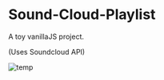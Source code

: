 # Sound-Cloud-Playlist

A toy vanillaJS project. 

(Uses Soundcloud API)

![temp](https://user-images.githubusercontent.com/40620896/121213485-e1e06e00-c89b-11eb-8675-7b2584ca15fe.gif)
